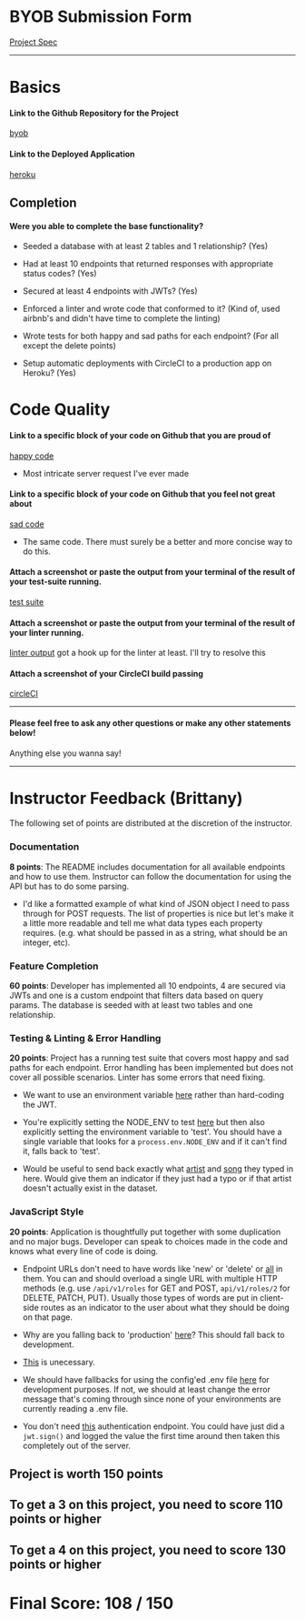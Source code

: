 # BYOB Submission Form

[Project Spec](http://frontend.turing.io/projects/build-your-own-backend.html)

------

# Basics

#### Link to the Github Repository for the Project
[byob](https://github.com/zanedr/build-your-own-backend)

#### Link to the Deployed Application
[heroku](https://guarded-temple-79046.herokuapp.com/)


## Completion

#### Were you able to complete the base functionality?

* Seeded a database with at least 2 tables and 1 relationship?
(Yes)

* Had at least 10 endpoints that returned responses with appropriate status codes?
(Yes)

* Secured at least 4 endpoints with JWTs?
(Yes)

* Enforced a linter and wrote code that conformed to it?
(Kind of, used airbnb's and didn't have time to complete the linting)

* Wrote tests for both happy and sad paths for each endpoint?
(For all except the delete points)

* Setup automatic deployments with CircleCI to a production app on Heroku?
(Yes)

# Code Quality

#### Link to a specific block of your code on Github that you are proud of
[happy code](https://github.com/zanedr/build-your-own-backend/blob/master/server.js#L290)

* Most intricate server request I've ever made

#### Link to a specific block of your code on Github that you feel not great about
[sad code](https://github.com/zanedr/build-your-own-backend/blob/master/server.js#L290)

* The same code.  There must surely be a better and more concise way to do this.

#### Attach a screenshot or paste the output from your terminal of the result of your test-suite running.

[test suite](https://imgur.com/a/8diD1)

#### Attach a screenshot or paste the output from your terminal of the result of your linter running.

[linter output](https://imgur.com/a/MOcTi)
got a hook up for the linter at least.  I'll try to resolve this

#### Attach a screenshot of your CircleCI build passing

[circleCI](https://imgur.com/a/fEvi8)

-----

#### Please feel free to ask any other questions or make any other statements below!

Anything else you wanna say!

-----


# Instructor Feedback (Brittany)

The following set of points are distributed at the discretion of the instructor.

### Documentation

**8 points**: The README includes documentation for all available endpoints and how to use them. Instructor can follow the documentation for using the API but has to do some parsing.

* I'd like a formatted example of what kind of JSON object I need to pass through for POST requests. The list of properties is nice but let's make it a little more readable and tell me what data types each property requires. (e.g. what should be passed in as a string, what should be an integer, etc).

### Feature Completion

**60 points**: Developer has implemented all 10 endpoints, 4 are secured via JWTs and one is a custom endpoint that filters data based on query params. The database is seeded with at least two tables and one relationship.

### Testing & Linting & Error Handling

**20 points**: Project has a running test suite that covers most happy and sad paths for each endpoint. Error handling has been implemented but does not cover all possible scenarios. Linter has some errors that need fixing.

* We want to use an environment variable [here](https://github.com/zanedr/build-your-own-backend/blob/master/test/routes.spec.js#L13) rather than hard-coding the JWT.

* You're explicitly setting the NODE_ENV to test [here](https://github.com/zanedr/build-your-own-backend/blob/master/test/routes.spec.js#L8-L10) but then also explicitly setting the environment variable to 'test'. You should have a single variable that looks for a `process.env.NODE_ENV` and if it can't find it, falls back to 'test'.

* Would be useful to send back exactly what [artist](https://github.com/zanedr/build-your-own-backend/blob/master/server.js#L117) and [song](https://github.com/zanedr/build-your-own-backend/blob/master/server.js#L154) they typed in here. Would give them an indicator if they just had a typo or if that artist doesn't actually exist in the dataset.


### JavaScript Style

**20 points**: Application is thoughtfully put together with some duplication and no major bugs. Developer can speak to choices made in the code and knows what every line of code is doing.

* Endpoint URLs don't need to have words like 'new' or 'delete' or [all](https://github.com/zanedr/build-your-own-backend/blob/master/test/routes.spec.js#L32) in them. You can and should overload a single URL with multiple HTTP methods (e.g. use `/api/v1/roles` for GET and POST, `api/v1/roles/2` for DELETE, PATCH, PUT). Usually those types of words are put in client-side routes as an indicator to the user about what they should be doing on that page.

* Why are you falling back to 'production' [here](https://github.com/zanedr/build-your-own-backend/blob/master/server.js#L1)? This should fall back to development.

* [This](https://github.com/zanedr/build-your-own-backend/blob/master/server.js#L19-L21) is unecessary.

* We should have fallbacks for using the config'ed .env file [here](https://github.com/zanedr/build-your-own-backend/blob/master/server.js#L23-L26) for development purposes. If not, we should at least change the error message that's coming through since none of your environments are currently reading a .env file.

* You don't need [this](https://github.com/zanedr/build-your-own-backend/blob/master/server.js#L56-L75) authentication endpoint. You could have just did a `jwt.sign()` and logged the value the first time around then taken this completely out of the server.

## Project is worth 150 points

## To get a 3 on this project, you need to score 110 points or higher
## To get a 4 on this project, you need to score 130 points or higher

# Final Score: 108 / 150
